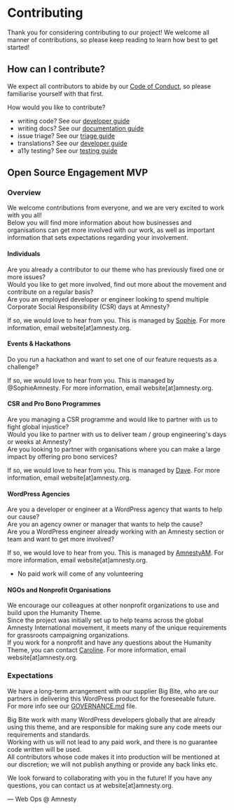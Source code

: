 # Contributing

Thank you for considering contributing to our project! We welcome all manner of contributions, so please keep reading to learn how best to get started!

## How can I contribute?

We expect all contributors to abide by our [Code of Conduct](CODE_OF_CONDUCT.md), so please familiarise yourself with that first.

How would you like to contribute?
- writing code? See our [developer guide](docs/contributors/code.md)
- writing docs? See our [documentation guide](docs/contributors/docs.md)
- issue triage? See our [triage guide](docs/contributors/triage.md)
- translations? See our [developer guide](docs/contributors/code.md)
- a11y testing? See our [testing guide](docs/contributors/a11y.md)

## Open Source Engagement MVP   

### Overview  

We welcome contributions from everyone, and we are very excited to work with you all!  
Below you will find more information about how businesses and organisations can get more involved with our work, as well as important information that sets expectations regarding your involvement.  

#### Individuals  

Are you already a contributor to our theme who has previously fixed one or more issues?  
Would you like to get more involved, find out more about the movement and contribute on a regular basis?  
Are you an employed developer or engineer looking to spend multiple Corporate Social Responsibility (CSR) days at Amnesty?  

If so, we would love to hear from you. This is managed by [Sophie](https://github.com/SophieAmnesty). For more information, email website[at]amnesty.org.  

#### Events & Hackathons  

Do you run a hackathon and want to set one of our feature requests as a challenge?  

If so, we would love to hear from you. This is managed by @SophieAmnesty. For more information, email website[at]amnesty.org.  

#### CSR and Pro Bono Programmes  

Are you managing a CSR programme and would like to partner with us to fight global injustice?  
Would you like to partner with us to deliver team / group engineering's days or weeks at Amnesty?  
Are you looking to partner with organisations where you can make a large impact by offering pro bono services?  

If so, we would love to hear from you. This is managed by [Dave](https://github.com/daveamnesty). For more information, email website[at]amnesty.org.  

#### WordPress Agencies  

Are you a developer or engineer at a WordPress agency that wants to help our cause?  
Are you an agency owner or manager that wants to help the cause?  
Are you a WordPress engineer already working with an Amnesty section or team and want to get more involved?  

If so, we would love to hear from you. This is managed by [AmnestyAM](https://github.com/AmnestyAM). For more information, email website[at]amnesty.org.  

* No paid work will come of any volunteering  

#### NGOs and Nonprofit Organisations   

We encourage our colleagues at other nonprofit organizations to use and build upon the Humanity Theme.  
Since the project was initially set up to help teams across the global Amnesty International movement, it meets many of the unique requirements for grassroots campaigning organizations.  
If you work for a nonprofit and have any questions about the Humanity Theme, you can contact [Caroline](https://github.com/carolinejcourtney). For more information, email website[at]amnesty.org.  


### Expectations   

We have a long-term arrangement with our supplier Big Bite, who are our partners in delivering this WordPress product for the foreseeable future.  
For more info see our [GOVERNANCE.md](GOVERNANCE.md) file.  

Big Bite work with many WordPress developers globally that are already using this theme, and are responsible for making sure any code meets our requirements and standards.  
Working with us will not lead to any paid work, and there is no guarantee code written will be used.  
All contributors whose code makes it into production will be mentioned at our discretion; we will not publish anything or provide any back links etc.  

We look forward to collaborating with you in the future! If you have any questions, you can contact us at website[at]amnesty.org.  

 
— Web Ops @ Amnesty  
